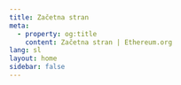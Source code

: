 ```yaml
---
title: Začetna stran
meta:
  - property: og:title
    content: Začetna stran | Ethereum.org
lang: sl
layout: home
sidebar: false
---
```


<HomePage />

